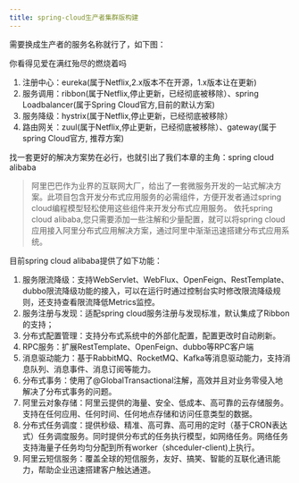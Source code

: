 ```yaml
---
title: spring-cloud生产者集群版构建
---
```


需要换成生产者的服务名称就行了，如下图：

你看得见爱在满红殆尽的燃烧着吗

1. 注册中心：eureka(属于Netflix,2.x版本不在开源，1.x版本让在更新)
2. 服务调用：ribbon(属于Netflix,停止更新，已经彻底被移除）、spring Loadbalancer(属于Spring Cloud官方,目前的默认方案)
3. 服务降级：hystrix(属于Netflix,停止更新，已经彻底被移除）
4. 路由网关：zuul(属于Netflix,停止更新，已经彻底被移除）、gateway(属于spring Cloud官方, 推荐方案)

找一套更好的解决方案势在必行，也就引出了我们本章的主角：spring cloud alibaba

> 阿里巴巴作为业界的互联网大厂，给出了一套微服务开发的一站式解决方案。此项目包含开发分布式应用服务的必需组件，方便开发者通过spring cloud编程模型轻松使用这些组件来开发分布式应用服务。
> 依托spring cloud alibaba,您只需要添加一些注解和少量配置，就可以将spring cloud 应用接入阿里分布式应用解决方案，通过阿里中渐渐迅速搭建分布式应用系统。

目前spring cloud alibaba提供了如下功能：

1. 服务限流降级：支持WebServlet、WebFlux、OpenFeign、RestTemplate、dubbo限流降级功能的接入，可以在运行时通过控制台实时修改限流降级规则，还支持查看限流降低Metrics监控。
2. 服务注册与发现：适配spring cloud服务注册与发现标准，默认集成了Ribbon的支持；
3. 分布式配置管理：支持分布式系统中的外部化配置，配置更改时自动刷新。
4. RPC服务：扩展RestTemplate、OpenFeign、dubbo等RPC客户端
5. 消息驱动能力：基于RabbitMQ、RocketMQ、Kafka等消息驱动能力，支持消息队列、消息事件、消息订阅等能力。
6. 分布式事务：使用了@GlobalTransactional注解，高效并且对业务零侵入地解决了分布式事务的问题。
7. 阿里云对象存储：阿里云提供的海量、安全、低成本、高可靠的云存储服务。支持在任何应用、任何时间、任何地点存储和访问任意类型的数据。
8. 分布式任务调度：提供秒级、精准、高可靠、高可用的定时（基于CRON表达式）任务调度服务。同时提供分布式的任务执行模型，如网络任务。网络任务支持海量子任务均匀分配到所有worker（shceduler-client)上执行。
9. 阿里云短信服务：覆盖全球的短信服务，友好、搞笑、智能的互联化通讯能力，帮助企业迅速搭建客户触达通道。